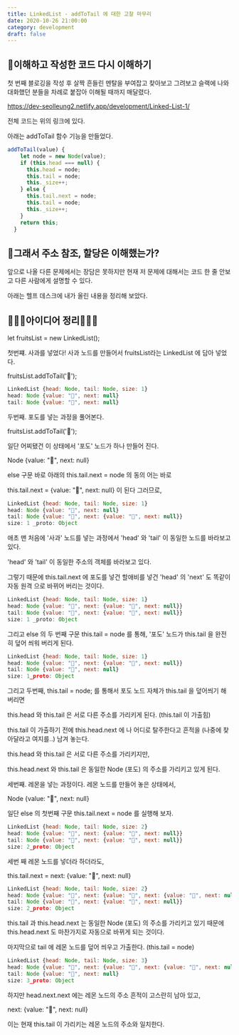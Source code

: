 ```yaml
---
title: LinkedList - addToTail 에 대한 고찰 마무리
date: 2020-10-26 21:00:00
category: development
draft: false
---
```


## 🤗이해하고 작성한 코드 다시 이해하기

첫 번째 블로깅을 작성 후 살짝 흔들린 멘탈을 부여잡고 찾아보고 그려보고 슬랙에 나와 대화했던 분들을 차례로 붙잡아 이해될 때까지 매달렸다.

https://dev-seolleung2.netlify.app/development/Linked-List-1/

전체 코드는 위의 링크에 있다.

아래는 addToTail 함수 기능을 만들었다.

```js
addToTail(value) {
    let node = new Node(value);
    if (this.head === null) {
      this.head = node;
      this.tail = node;
      this._size++;
    } else {
      this.tail.next = node;
      this.tail = node;
      this._size++;
    }
    return this;
  }
```

## 🤔그래서 주소 참조, 할당은 이해했는가?

앞으로 나올 다른 문제에서는 장담은 못하지만 현재 저 문제에 대해서는 코드 한 줄 안보고 다른 사람에게 설명할 수 있다.

아래는 헬프 데스크에 내가 올린 내용을 정리해 보았다.

## 🍎🍇🍋아이디어 정리🍎🍇🍋

let fruitsList = new LinkedList();

첫번쨰. 사과를 넣었다! 사과 노드를 만들어서 fruitsList라는 LinkedList 에 담아 넣었다.

fruitsList.addToTail('🍎');

```js
LinkedList {head: Node, tail: Node, size: 1}
head: Node {value: "🍎", next: null}
tail: Node {value: "🍎", next: null}
```

두번째. 포도를 넣는 과정을 풀어본다.

fruitsList.addToTail('🍇');

일단 어찌됐건 이 상태에서 '포도' 노드가 하나 만들어 진다.

Node {value: "🍇", next: null}

else 구문 바로 아래의 this.tail.next = node 의 동의 어는 바로

this.tail.next = {value: "🍇", next: null} 이 된다 그러므로,

```js
LinkedList {head: Node, tail: Node, size: 1}
head: Node {value: "🍎", next: null}
tail: Node {value: "🍎", next: {value: "🍇", next: null}}
size: 1 _proto: Object
```

애초 맨 처음에 '사과' 노드를 넣는 과정에서 'head' 와 'tail' 이 동일한 노드를 바라보고 있다.

'head' 와 'tail' 이 동일한 주소의 객체를 바라보고 있다.

그렇기 때문에 this.tail.next 에 포도를 넣건 할애비를 넣건 'head' 의 'next' 도 똑같이
자동 원격 으로 바뀌어 버리는 것이다.

```js
LinkedList {head: Node, tail: Node, size: 1}
head: Node {value: "🍎", next: {value: "🍇", next: null}}
tail: Node {value: "🍎", next: {value: "🍇", next: null}}
size: 1 _proto: Object
```

그리고 else 의 두 번째 구문 this.tail = node 를 통해,
'포도' 노드가 this.tail 을 완전히 덮어 씌워 버리게 된다.

```js
LinkedList {head: Node, tail: Node, size: 1}
head: Node {value: "🍎", next: {value: "🍇", next: null}}
tail: Node {value: "🍇", next: null}
size: 1_proto: Object
```

그리고 두번째, this.tail = node; 를 통해서 포도 노드 자체가 this.tail 을 덮어씌기 해버리면

this.head 와 this.tail 은 서로 다른 주소를 가리키게 된다. (this.tail 이 가출힘)

this.tail 이 가출하기 전에 this.head.next 에 나 어디로 탈주한다고 흔적을 (나중에 찾아달라고 여지를..) 남겨 놓는다.

this.head 와 this.tail 은 서로 다른 주소를 가리키지만,

this.head.next 와 this.tail 은 동일한 Node (포도) 의 주소를 가리키고 있게 된다.

세번째. 레몬을 넣는 과정이다.
레몬 노드를 만들어 놓은 상태에서,

Node {value: "🍋", next: null}

일단 else 의 첫번째 구문 this.tail.next = node 를 실행해 보자.

```js
LinkedList {head: Node, tail: Node, size: 2}
head: Node {value: "🍎", next: {value: "🍇", next: null}}
tail: Node {value: "🍇", next: {value: "🍋", next: null}}
size: 2_proto: Object
```

세번 째 레몬 노드를 넣더라 하더라도,

this.tail.next = next: {value: "🍋", next: null}

```js
LinkedList {head: Node, tail: Node, size: 2}
head: Node {value: "🍎", next: {value: "🍇", next: {value: "🍋", next: null}}}
tail: Node {value: "🍇", next: {value: "🍋", next: null}}
size: 2_proto: Object
```

this.tail 과 this.head.next 는 동일한 Node (포도) 의 주소를 가리키고 있기 때문에 this.head.next 도 마찬가지로 자동으로 바뀌게 되는 것이다.

마지막으로 tail 에 레몬 노드를 덮어 씌우고 가출한다. (this.tail = node)

```js
LinkedList {head: Node, tail: Node, size: 3}
head: Node {value: "🍎", next: {value: "🍇", next: {value: "🍋", next: null}}}
tail: Node {value: "🍋", next: null}
size: 3_proto: Object
```

하지만 head.next.next 에는 레몬 노드의 주소 흔적이 고스란히 남아 있고,

next: {value: "🍋", next: null}

이는 현재 this.tail 이 가리키는 레몬 노드의 주소와 일치한다.
